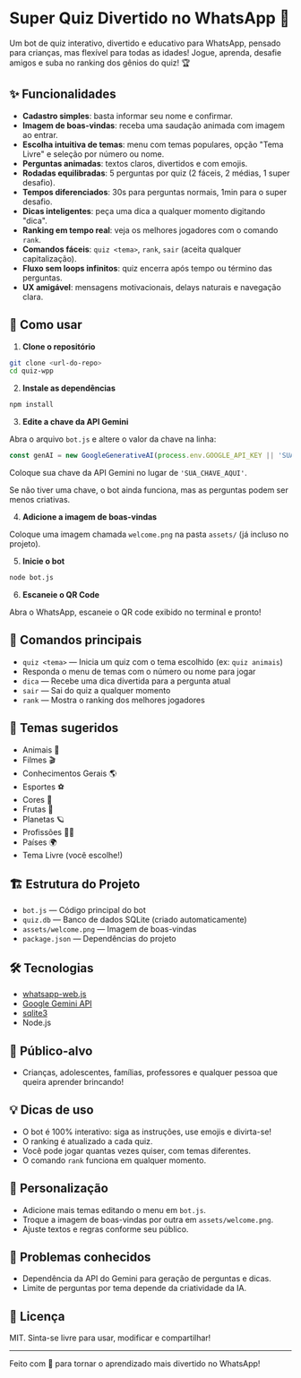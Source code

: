 # Super Quiz Divertido no WhatsApp 🎉

Um bot de quiz interativo, divertido e educativo para WhatsApp, pensado para crianças, mas flexível para todas as idades! Jogue, aprenda, desafie amigos e suba no ranking dos gênios do quiz! 🏆

## ✨ Funcionalidades

- **Cadastro simples**: basta informar seu nome e confirmar.
- **Imagem de boas-vindas**: receba uma saudação animada com imagem ao entrar.
- **Escolha intuitiva de temas**: menu com temas populares, opção "Tema Livre" e seleção por número ou nome.
- **Perguntas animadas**: textos claros, divertidos e com emojis.
- **Rodadas equilibradas**: 5 perguntas por quiz (2 fáceis, 2 médias, 1 super desafio).
- **Tempos diferenciados**: 30s para perguntas normais, 1min para o super desafio.
- **Dicas inteligentes**: peça uma dica a qualquer momento digitando "dica".
- **Ranking em tempo real**: veja os melhores jogadores com o comando `rank`.
- **Comandos fáceis**: `quiz <tema>`, `rank`, `sair` (aceita qualquer capitalização).
- **Fluxo sem loops infinitos**: quiz encerra após tempo ou término das perguntas.
- **UX amigável**: mensagens motivacionais, delays naturais e navegação clara.

## 🚀 Como usar

1. **Clone o repositório**

```bash
git clone <url-do-repo>
cd quiz-wpp
```

2. **Instale as dependências**

```bash
npm install
```

3. **Edite a chave da API Gemini**

Abra o arquivo `bot.js` e altere o valor da chave na linha:
```js
const genAI = new GoogleGenerativeAI(process.env.GOOGLE_API_KEY || 'SUA_CHAVE_AQUI');
```
Coloque sua chave da API Gemini no lugar de `'SUA_CHAVE_AQUI'`.

Se não tiver uma chave, o bot ainda funciona, mas as perguntas podem ser menos criativas.

4. **Adicione a imagem de boas-vindas**

Coloque uma imagem chamada `welcome.png` na pasta `assets/` (já incluso no projeto).

5. **Inicie o bot**

```bash
node bot.js
```

6. **Escaneie o QR Code**

Abra o WhatsApp, escaneie o QR code exibido no terminal e pronto!

## 📱 Comandos principais

- `quiz <tema>` — Inicia um quiz com o tema escolhido (ex: `quiz animais`)
- Responda o menu de temas com o número ou nome para jogar
- `dica` — Recebe uma dica divertida para a pergunta atual
- `sair` — Sai do quiz a qualquer momento
- `rank` — Mostra o ranking dos melhores jogadores

## 🧩 Temas sugeridos

- Animais 🦁
- Filmes 🎬
- Conhecimentos Gerais 🌎
- Esportes ⚽
- Cores 🎨
- Frutas 🍎
- Planetas 🪐
- Profissões 👩‍🚒
- Países 🌍
- Tema Livre (você escolhe!)

## 🏗️ Estrutura do Projeto

- `bot.js` — Código principal do bot
- `quiz.db` — Banco de dados SQLite (criado automaticamente)
- `assets/welcome.png` — Imagem de boas-vindas
- `package.json` — Dependências do projeto

## 🛠️ Tecnologias

- [whatsapp-web.js](https://github.com/pedroslopez/whatsapp-web.js)
- [Google Gemini API](https://ai.google.dev/)
- [sqlite3](https://www.npmjs.com/package/sqlite3)
- Node.js

## 👶 Público-alvo

- Crianças, adolescentes, famílias, professores e qualquer pessoa que queira aprender brincando!

## 💡 Dicas de uso

- O bot é 100% interativo: siga as instruções, use emojis e divirta-se!
- O ranking é atualizado a cada quiz.
- Você pode jogar quantas vezes quiser, com temas diferentes.
- O comando `rank` funciona em qualquer momento.

## 📝 Personalização

- Adicione mais temas editando o menu em `bot.js`.
- Troque a imagem de boas-vindas por outra em `assets/welcome.png`.
- Ajuste textos e regras conforme seu público.

## 🐞 Problemas conhecidos

- Dependência da API do Gemini para geração de perguntas e dicas.
- Limite de perguntas por tema depende da criatividade da IA.

## 📄 Licença

MIT. Sinta-se livre para usar, modificar e compartilhar!

---

Feito com 💙 para tornar o aprendizado mais divertido no WhatsApp!
